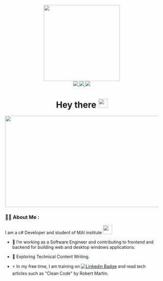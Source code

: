 <div id="header" align="center">
  <img src="https://media.giphy.com/media/L1R1tvI9svkIWwpVYr/giphy.gif" width="250"/>
</div>

<div id="badges"  align="center">
   <a href="https://t.me/Skydriver_h">
    <img src="https://img.shields.io/badge/Telegram-blue?logo=telegram&logoColor=white&style=flat-square"/>
  </a>
  <a href="https://vk.com/shults715">
    <img src="https://img.shields.io/badge/VK-blue?logo=vk&logoColor=white&style=flat-square/">
  </a>
  <a href="https://hh.ru/resume/2ce0671eff08d415b60039ed1f545143414a51">
    <img src="https://img.shields.io/badge/HeadHunter-red?logo=4chan&logoColor=Red&style=flat-square"/>
  </a>
</div>

<div id="badges"  align="center">
  <img src="https://komarev.com/ghpvc/?username=mityamuch&style=flat-square&color=blue" alt=""/>    
</div>

<h1  align="center">
  Hey there
  <img src="https://media.giphy.com/media/hvRJCLFzcasrR4ia7z/giphy.gif" width="30px"/>
</h1>

<div align="center">
  <img src="https://media.giphy.com/media/QHE5gWI0QjqF2/giphy.gif" width="600" height="300"/>
</div>

### :man_technologist: About Me :

I am a c# Developer and student of MAI institute <img src="https://media.giphy.com/media/WUlplcMpOCEmTGBtBW/giphy.gif" width="30"> 

- :telescope: I’m working as a Software Engineer and contributing to frontend and backend for building web and desktop windows applications.

- :seedling: Exploring Technical Content Writing.

- :zap: In my free time, I am training on [![Linkedin Badge](https://img.shields.io/badge/-LEETCODE-yellow?style=flat&logo=LeetCode&logoColor=black)](https://leetcode.com/mityamuch/) and read tech articles such as "Clean Code" by Robert Martin.














<!--
**mityamuch/mityamuch** is a ✨ _special_ ✨ repository because its `README.md` (this file) appears on your GitHub profile.

Here are some ideas to get you started:

- 🔭 I’m currently working on ...
- 🌱 I’m currently learning ...
- 👯 I’m looking to collaborate on ...
- 🤔 I’m looking for help with ...
- 💬 Ask me about ...
- 📫 How to reach me: ...
- 😄 Pronouns: ...
- ⚡ Fun fact: ...
-->
